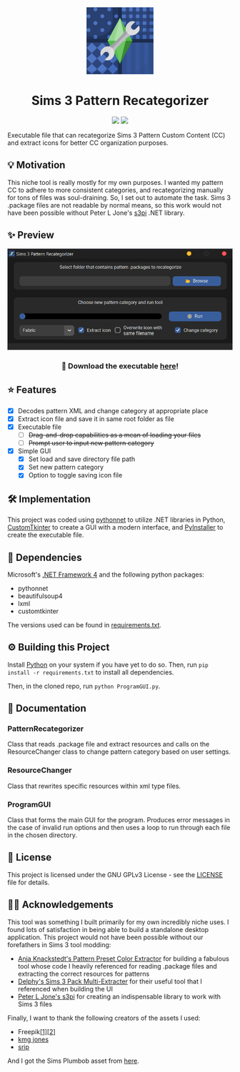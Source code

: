 <div align="center">
  <img src="preview/icon.png" width="150">
</div>
<h1 align="center">Sims 3 Pattern Recategorizer</h1>
<p align="center">
  <img src="https://img.shields.io/badge/Python-FFD43B?style=for-the-badge&logo=python&logoColor=blue">
  <img src="https://img.shields.io/badge/.NET-512BD4?style=for-the-badge&logo=dotnet&logoColor=white">
</p>

Executable file that can recategorize Sims 3 Pattern Custom Content (CC) and extract icons for better CC organization purposes.

## 💡 Motivation ##
This niche tool is really mostly for my own purposes. I wanted my pattern CC to adhere to more consistent categories, and recategorizing manually for tons of files was soul-draining. So, I set out to automate the task. Sims 3 .package files are not readable by normal means, so this work would not have been possible without Peter L Jone's [s3pi](http://s3pi.sourceforge.net/) .NET library.


## ✨ Preview ##
<div align="center">
    <img src="preview/application.png" width="600">
  <h3>🔗 Download the executable <a href="">here</a>!</h3>
</div>

## ⭐ Features ##
* [x] Decodes pattern XML and change category at appropriate place
* [x] Extract icon file and save it in same root folder as file
* [x] Executable file
  * [ ] ~~Drag-and-drop capabilities as a mean of loading your files~~
  * [ ] ~~Prompt user to input new pattern category~~
* [X] Simple GUI
  * [X] Set load and save directory file path
  * [X] Set new pattern category
  * [X] Option to toggle saving icon file

## 🛠️ Implementation ##
This project was coded using [pythonnet](https://github.com/pythonnet/pythonnet) to utilize .NET libraries in Python, [CustomTkinter](https://github.com/TomSchimansky/CustomTkinter) to create a GUI with a modern interface, and [PyInstaller](https://github.com/pyinstaller/pyinstaller) to create the executable file.

## 🧰 Dependencies ##
Microsoft's [.NET Framework 4](https://www.microsoft.com/en-my/download/details.aspx?id=17851) and the following python packages:
* pythonnet
* beautifulsoup4
* lxml
* customtkinter

The versions used can be found in [requirements.txt](https://github.com/yauyenching/sims-3-pattern-recategorizer/blob/main/requirements.txt).

## ⚙️ Building this Project ##
Install [Python](https://www.python.org/) on your system if you have yet to do so.  Then, run `pip install -r requirements.txt` to install all dependencies.

Then, in the cloned repo, run `python ProgramGUI.py`.

## 📖 Documentation ##
### PatternRecategorizer ###
Class that reads .package file and extract resources and calls on the ResourceChanger class to change pattern category based on user settings.

### ResourceChanger ###
Class that rewrites specific resources within xml type files.

### ProgramGUI ###
Class that forms the main GUI for the program. Produces error messages in the case of invalid run options and then uses a loop to run through each file in the chosen directory.

## 📝 License ##
This project is licensed under the GNU GPLv3 License - see the [LICENSE](https://github.com/yauyenching/sims-3-pattern-recategorizer/blob/main/LICENSE) file for details.

## 🙌🏻 Acknowledgements ##
This tool was something I built primarily for my own incredibly niche uses. I found lots of satisfaction in being able to build a standalone desktop application. This project would not have been possible without our forefathers in Sims 3 tool modding: 

* [Anja Knackstedt's Pattern Preset Color Extractor](https://code.google.com/archive/p/pattern-preset-color-extractor/) for building a fabulous tool whose code I heavily referenced for reading .package files and extracting the correct resources for patterns
* [Delphy's Sims 3 Pack Multi-Extracter](https://modthesims.info/d/364038/delphy-s-sims-3-pack-multi-extracter-updated-5th-sept-2009.html) for their useful tool that I referenced when building the UI
* [Peter L Jone's s3pi](s3pi.sourceforge.net/) for creating an indispensable library to work with Sims 3 files

Finally, I want to thank the following creators of the assets I used:
* Freepik[[1]](https://www.flaticon.com/free-icon/energy_2990806?term=execute&page=1&position=56&page=1&position=56&related_id=2990806&origin=style)[[2]](https://www.flaticon.com/free-icon/scraps_7096819?related_id=7096819&origin=search)
* [kmg jones](https://www.flaticon.com/free-icon/open-folder_3748664?term=open+folder&page=1&position=3&page=1&position=3&related_id=3748664&origin=style)
* [srip](https://www.flaticon.com/free-icon/double-wrench_1105683?term=wrench&page=1&position=29&page=1&position=29&related_id=1105683&origin=style)

And I got the Sims Plumbob asset from [here](https://wallpapersafari.com/w/Vm27TR).
